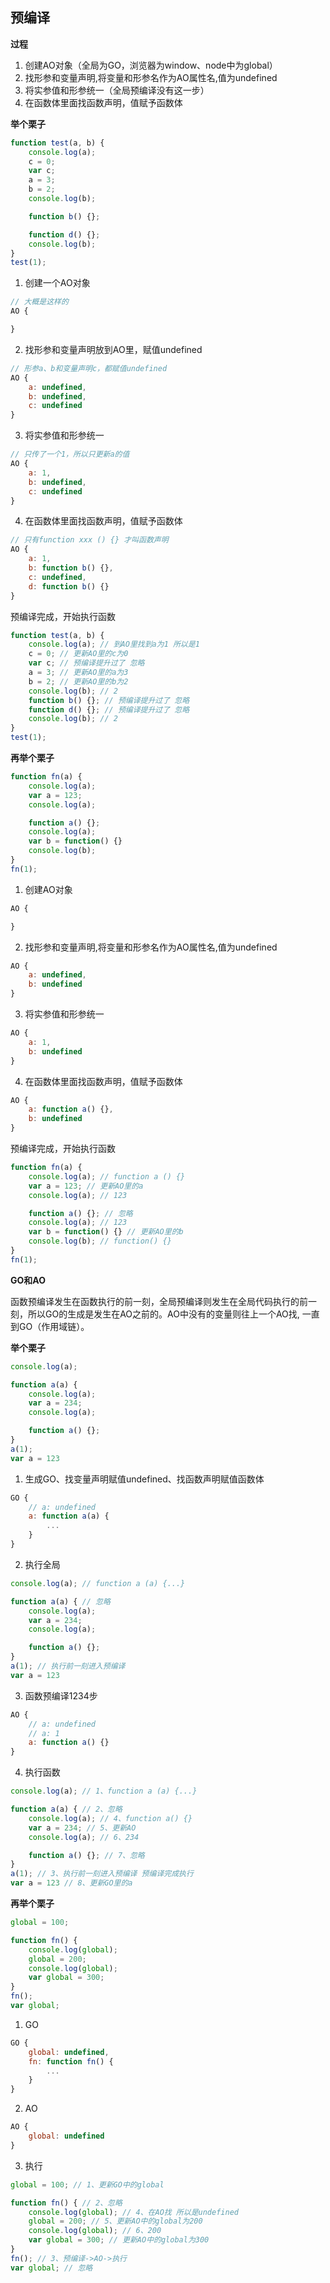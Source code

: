 预编译
---

**过程**

1. 创建AO对象（全局为GO，浏览器为window、node中为global）
2. 找形参和变量声明,将变量和形参名作为AO属性名,值为undefined
3. 将实参值和形参统一（全局预编译没有这一步）
4. 在函数体里面找函数声明，值赋予函数体

**举个栗子**

``` javascript
function test(a, b) {
    console.log(a);
    c = 0;
    var c;
    a = 3;
    b = 2;
    console.log(b);

    function b() {};

    function d() {};
    console.log(b);
}
test(1);
```

1. 创建一个AO对象

``` javascript
// 大概是这样的
AO {

}
```

2. 找形参和变量声明放到AO里，赋值undefined

``` javascript
// 形参a、b和变量声明c，都赋值undefined
AO {
    a: undefined,
    b: undefined,
    c: undefined
}
```

3. 将实参值和形参统一

``` javascript
// 只传了一个1，所以只更新a的值
AO {
    a: 1,
    b: undefined,
    c: undefined
}
```

4. 在函数体里面找函数声明，值赋予函数体

``` javascript
// 只有function xxx () {} 才叫函数声明
AO {
    a: 1,
    b: function b() {},
    c: undefined,
    d: function b() {}
}
```

预编译完成，开始执行函数

``` javascript
function test(a, b) {
    console.log(a); // 到AO里找到a为1 所以是1
    c = 0; // 更新AO里的c为0
    var c; // 预编译提升过了 忽略
    a = 3; // 更新AO里的a为3
    b = 2; // 更新AO里的b为2
    console.log(b); // 2
    function b() {}; // 预编译提升过了 忽略
    function d() {}; // 预编译提升过了 忽略
    console.log(b); // 2
}
test(1);
```

**再举个栗子**

``` javascript
function fn(a) {
    console.log(a);
    var a = 123;
    console.log(a);

    function a() {};
    console.log(a);
    var b = function() {}
    console.log(b);
}
fn(1);
```

1. 创建AO对象

``` javascript
AO {

}
```

2. 找形参和变量声明,将变量和形参名作为AO属性名,值为undefined

``` javascript
AO {
    a: undefined,
    b: undefined
}
```

3. 将实参值和形参统一

``` javascript
AO {
    a: 1,
    b: undefined
}
```

4. 在函数体里面找函数声明，值赋予函数体

``` javascript
AO {
    a: function a() {},
    b: undefined
}
```

预编译完成，开始执行函数

``` javascript
function fn(a) {
    console.log(a); // function a () {}
    var a = 123; // 更新AO里的a
    console.log(a); // 123

    function a() {}; // 忽略
    console.log(a); // 123
    var b = function() {} // 更新AO里的b
    console.log(b); // function() {}
}
fn(1);
```

**GO和AO**

函数预编译发生在函数执行的前一刻，全局预编译则发生在全局代码执行的前一刻，所以GO的生成是发生在AO之前的。AO中没有的变量则往上一个AO找, 一直到GO（作用域链）。

**举个栗子**

``` javascript
console.log(a);

function a(a) {
    console.log(a);
    var a = 234;
    console.log(a);

    function a() {};
}
a(1);
var a = 123
```

1. 生成GO、找变量声明赋值undefined、找函数声明赋值函数体

``` javascript
GO {
    // a: undefined
    a: function a(a) {
        ...
    }
}
```

2. 执行全局

``` javascript
console.log(a); // function a (a) {...}

function a(a) { // 忽略
    console.log(a);
    var a = 234;
    console.log(a);

    function a() {};
}
a(1); // 执行前一刻进入预编译
var a = 123
```

3. 函数预编译1234步

``` javascript
AO {
    // a: undefined
    // a: 1
    a: function a() {}
}
```

4. 执行函数

``` javascript
console.log(a); // 1、function a (a) {...}

function a(a) { // 2、忽略
    console.log(a); // 4、function a() {}
    var a = 234; // 5、更新AO
    console.log(a); // 6、234

    function a() {}; // 7、忽略
}
a(1); // 3、执行前一刻进入预编译 预编译完成执行
var a = 123 // 8、更新GO里的a
```

**再举个栗子**

``` javascript
global = 100;

function fn() {
    console.log(global);
    global = 200;
    console.log(global);
    var global = 300;
}
fn();
var global;
```

1. GO

``` javascript
GO {
    global: undefined,
    fn: function fn() {
        ...
    }
}
```

2. AO

``` javascript
AO {
    global: undefined
}
```

3. 执行

``` javascript
global = 100; // 1、更新GO中的global

function fn() { // 2、忽略
    console.log(global); // 4、在AO找 所以是undefined
    global = 200; // 5、更新AO中的global为200
    console.log(global); // 6、200
    var global = 300; // 更新AO中的global为300
}
fn(); // 3、预编译->AO->执行
var global; // 忽略
```
